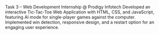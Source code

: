 Task 3 – Web Development Internship @ Prodigy Infotech
Developed an interactive Tic-Tac-Toe Web Application with HTML, CSS, and JavaScript, featuring AI mode for single-player games against the computer. Implemented win detection, responsive design, and a restart option for an engaging user experience.
